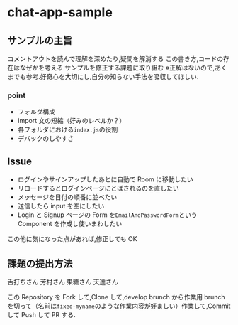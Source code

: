 # chat-app-sample

## サンプルの主旨

コメントアウトを読んで理解を深めたり,疑問を解消する
この書き方,コードの存在はなぜかを考える
サンプルを修正する課題に取り組む
※正解はないので,あくまでも参考.好奇心を大切にし,自分の知らない手法を吸収してほしい.

### point

- フォルダ構成
- import 文の短縮（好みのレベルか？）
- 各フォルダにおける`index.js`の役割
- デバックのしやすさ

## Issue

- ログインやサインアップしたあとに自動で Room に移動したい
- リロードするとログインページにとばされるのを直したい
- メッセージを日付の順番に並べたい
- 送信したら input を空にしたい
- Login と Signup ページの Form を`EmailAndPasswordForm`という Component を作成し使いまわしたい

この他に気になった点があれば,修正しても OK

## 課題の提出方法

舌打ちさん
芳村さん
果糖さん
天達さん

この Repository を Fork して,Clone して,develop brunch から作業用 brunch を切って（名前は`fixed-myname`のような作業内容が好ましい）作業して,Commit して Push して PR する.
